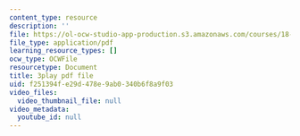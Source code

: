 ```yaml
---
content_type: resource
description: ''
file: https://ol-ocw-studio-app-production.s3.amazonaws.com/courses/18-03sc-differential-equations-fall-2011/f251394fe29d478e9ab0340b6f8a9f03_5av3kiejazQ.pdf
file_type: application/pdf
learning_resource_types: []
ocw_type: OCWFile
resourcetype: Document
title: 3play pdf file
uid: f251394f-e29d-478e-9ab0-340b6f8a9f03
video_files:
  video_thumbnail_file: null
video_metadata:
  youtube_id: null
---
```

